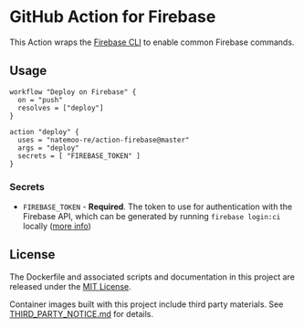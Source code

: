 # GitHub Action for Firebase

This Action wraps the [Firebase CLI](https://github.com/firebase/firebase-tools) to enable common Firebase commands.

## Usage

```workflow
workflow "Deploy on Firebase" {
  on = "push"
  resolves = ["deploy"]
}

action "deploy" {
  uses = "natemoo-re/action-firebase@master"
  args = "deploy"
  secrets = [ "FIREBASE_TOKEN" ]
}
```

### Secrets

* `FIREBASE_TOKEN` - **Required**. The token to use for authentication with the Firebase API, which can be generated by running `firebase login:ci` locally ([more info](https://github.com/firebase/firebase-tools#using-with-ci-systems))

## License

The Dockerfile and associated scripts and documentation in this project are released under the [MIT License](LICENSE).

Container images built with this project include third party materials. See [THIRD_PARTY_NOTICE.md](THIRD_PARTY_NOTICE.md) for details.
